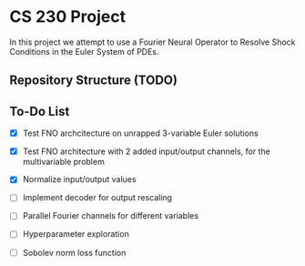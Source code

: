 # CS 230 Project
In this project we attempt to use a Fourier Neural Operator to Resolve Shock Conditions in the Euler System of PDEs.

## Repository Structure (TODO)

## To-Do List
- [x] Test FNO archcitecture on unrapped 3-variable Euler solutions
- [x] Test FNO architecture with 2 added input/output channels, for the multivariable problem
- [x] Normalize input/output values
- [ ] Implement decoder for output rescaling
- [ ] Parallel Fourier channels for different variables
- [ ] Hyperparameter exploration
- [ ] Sobolev norm loss function

